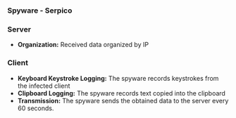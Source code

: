 ### Spyware - Serpico

### Server
- **Organization:** Received data organized by IP

### Client
- **Keyboard Keystroke Logging:** The spyware records keystrokes from the infected client 
- **Clipboard Logging:** The spyware records text copied into the clipboard
- **Transmission:** The spyware sends the obtained data to the server every 60 seconds.

